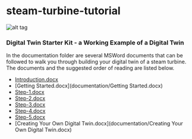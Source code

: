# steam-turbine-tutorial
![alt tag](https://cdn2.geready.com/digital/sites/default/files/D_Power_Gen_industrial_impact.jpg)

### Digital Twin Starter Kit - a Working Example of a Digital Twin
In the documentation folder are several MSWord documents that can be followed to walk you through building your digital twin
of a steam turbine.  The documents and the suggested order of reading are listed below.

- [Introduction.docx](documentation/Introduction.docx)
- [Getting Started.docx](documentation/Getting Started.docx)
- [Step-1.docx](documentation/Step-1.docx)
- [Step-2.docx](documentation/Step-2.docx)
- [Step-3.docx](documentation/Step-3.docx)
- [Step-4.docx](documentation/Step-4.docx)
- [Step-5.docx](documentation/Step-5.docx)
- [Creating Your Own Digital Twin.docx](documentation/Creating Your Own Digital Twin.docx)
